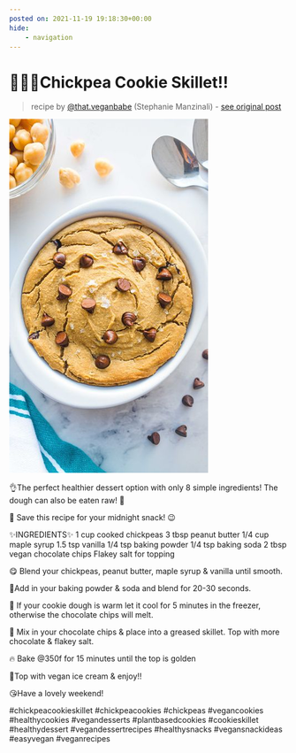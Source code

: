 ```yaml
---
posted on: 2021-11-19 19:18:30+00:00
hide:
    - navigation
---
```


# 🌱🍪🎉Chickpea Cookie Skillet!! 

> recipe by [@that.veganbabe](https://www.instagram.com/that.veganbabe/) 
(Stephanie Manzinali) - [see original post](https://instagram.com/p/CWeAeQWl9h2)

![](../img/that.veganbabe_19-11-2021_1911.png)


👌The perfect healthier dessert option with only 8 simple ingredients! The dough can also be eaten raw! 🤤 

🔖 Save this recipe for your midnight snack! 😉 

✨INGREDIENTS✨
1 cup cooked chickpeas
3 tbsp peanut butter
1/4 cup maple syrup
1.5 tsp vanilla
1/4 tsp baking powder
1/4 tsp baking soda
2 tbsp vegan chocolate chips
Flakey salt for topping

😋 Blend your chickpeas, peanut butter, maple syrup & vanilla until smooth.

💜Add in your baking powder & soda and blend for 20-30 seconds.

🧊 If your cookie dough is warm let it cool for 5 minutes in the freezer, otherwise the chocolate chips will melt.

🍫 Mix in your chocolate chips & place into a greased skillet. Top with more chocolate & flakey salt.

🔥 Bake @350f for 15 minutes until the top is golden 

🍦Top with vegan ice cream & enjoy!!

😘Have a lovely weekend! 

\#chickpeacookieskillet \#chickpeacookies \#chickpeas \#vegancookies \#healthycookies \#vegandesserts \#plantbasedcookies \#cookieskillet \#healthydessert \#vegandessertrecipes \#healthysnacks \#vegansnackideas \#easyvegan \#veganrecipes 
